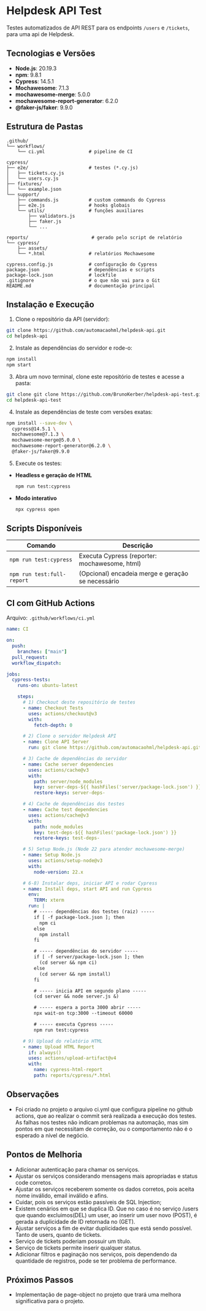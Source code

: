 # Helpdesk API Test

Testes automatizados de API REST para os endpoints `/users` e `/tickets`, para uma api de Helpdesk.

## Tecnologias e Versões

- **Node.js**: 20.19.3
- **npm**: 9.8.1
- **Cypress**: 14.5.1
- **Mochawesome**: 7.1.3
- **mochawesome-merge**: 5.0.0
- **mochawesome-report-generator**: 6.2.0
- **@faker-js/faker**: 9.9.0

## Estrutura de Pastas

```
.github/
└── workflows/
    └── ci.yml                # pipeline de CI

cypress/
├── e2e/                      # testes (*.cy.js)
│   ├── tickets.cy.js
│   └── users.cy.js
├── fixtures/                 
│   └── example.json
└── support/
    ├── commands.js           # custom commands do Cypress
    ├── e2e.js                # hooks globais
    └── utils/                # funções auxiliares
        ├── validators.js
        ├── faker.js
        └── ...

reports/                       # gerado pelo script de relatório
└── cypress/
    ├── assets/               
    └── *.html                # relatórios Mochawesome

cypress.config.js             # configuração do Cypress
package.json                  # dependências e scripts
package-lock.json             # lockfile
.gitignore                    # o que não vai para o Git
README.md                     # documentação principal

```

## Instalação e Execução

1. Clone o repositório da API (servidor):

```bash
git clone https://github.com/automacaohml/helpdesk-api.git
cd helpdesk-api
```

2. Instale as dependências do servidor e rode-o:

```bash
npm install
npm start
```

3. Abra um novo terminal, clone este repositório de testes e acesse a pasta:

```bash
git clone git clone https://github.com/BrunoKerber/helpdesk-api-test.git
cd helpdesk-api-test
```

4. Instale as dependências de teste com versões exatas:

```bash
npm install --save-dev \
  cypress@14.5.1 \
  mochawesome@7.1.3 \
  mochawesome-merge@5.0.0 \
  mochawesome-report-generator@6.2.0 \
  @faker-js/faker@9.9.0
```

5. Execute os testes:

- **Headless e geração de HTML**

  ```bash
  npm run test:cypress
  ```

- **Modo interativo**

  ```bash
  npx cypress open
  ```

## Scripts Disponíveis

| Comando                    | Descrição                                         |
| -------------------------- | ------------------------------------------------- |
| `npm run test:cypress`     | Executa Cypress (reporter: mochawesome, html)     |
| `npm run test:full-report` | (Opcional) encadeia merge e geração se necessário |

## CI com GitHub Actions

Arquivo: `.github/workflows/ci.yml`

```yaml
name: CI

on:
  push:
    branches: ["main"]
  pull_request:
  workflow_dispatch:

jobs:
  cypress-tests:
    runs-on: ubuntu-latest

    steps:
      # 1) Checkout deste repositório de testes
      - name: Checkout Tests
        uses: actions/checkout@v3
        with:
          fetch-depth: 0

      # 2) Clone o servidor Helpdesk API
      - name: Clone API Server
        run: git clone https://github.com/automacaohml/helpdesk-api.git server

      # 3) Cache de dependências do servidor
      - name: Cache server dependencies
        uses: actions/cache@v3
        with:
          path: server/node_modules
          key: server-deps-${{ hashFiles('server/package-lock.json') }}
          restore-keys: server-deps-

      # 4) Cache de dependências dos testes
      - name: Cache test dependencies
        uses: actions/cache@v3
        with:
          path: node_modules
          key: test-deps-${{ hashFiles('package-lock.json') }}
          restore-keys: test-deps-

      # 5) Setup Node.js (Node 22 para atender mochawesome-merge)
      - name: Setup Node.js
        uses: actions/setup-node@v3
        with:
          node-version: 22.x

      # 6-8) Instalar deps, iniciar API e rodar Cypress
      - name: Install deps, start API and run Cypress
        env:
          TERM: xterm
        run: |
          # ----- dependências dos testes (raiz) -----
          if [ -f package-lock.json ]; then
            npm ci
          else
            npm install
          fi

          # ----- dependências do servidor -----
          if [ -f server/package-lock.json ]; then
            (cd server && npm ci)
          else
            (cd server && npm install)
          fi

          # ----- inicia API em segundo plano -----
          (cd server && node server.js &)   

          # ----- espera a porta 3000 abrir -----
          npx wait-on tcp:3000 --timeout 60000

          # ----- executa Cypress -----
          npm run test:cypress

      # 9) Upload do relatório HTML
      - name: Upload HTML Report
        if: always()
        uses: actions/upload-artifact@v4
        with:
          name: cypress-html-report
          path: reports/cypress/*.html
```

## Observações
- Foi criado no projeto o arquivo ci.yml que configura pipeline no github actions, que ao realizar o commit será
realizada a execução dos testes. As falhas nos testes não indicam problemas na automação, mas sim pontos em que 
necessitam de correção, ou o comportamento não é o esperado a nível de negócio.


## Pontos de Melhoria
- Adicionar autenticação para chamar os serviços.
- Ajustar os serviços considerando mensagens mais apropriadas e status code corretos.
- Ajustar os serviços receberem somente os dados corretos, pois aceita nome inválido, email inválido e afins.
- Cuidar, pois os serviços estão passíveis de SQL Injection;
- Existem cenários em que se duplica ID. Que no caso é no serviço /users que quando excluimos(DEL) um user, ao
 inserir um user novo (POST), é gerada a duplicidade de ID retornada no (GET).
- Ajustar serviços a fim de evitar duplicidades que está sendo possível. Tanto de users, quanto de tickets.
- Serviço de tickets poderiam possuir um título.
- Serviço de tickets permite inserir qualquer status.
- Adicionar filtros e paginação nos serviços, pois dependendo da quantidade de registros, pode se ter problema
de performance.





## Próximos Passos
- Implementação de page-object no projeto que trará uma melhora significativa para o projeto.
